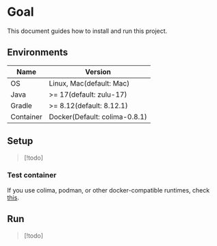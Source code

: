 <!--
Copyright (c) 2025 happy

This file can be used by MIT License.
See details at [LICENSE](/LICENSE)
-->
# Goal
This document guides how to install and run this project.

## Environments
| Name      | Version                       |
| --------- | ----------------------------- |
| OS        | Linux, Mac(default: Mac)      |
| Java      | >= 17(default: zulu-17)       |
| Gradle    | >= 8.12(default: 8.12.1)      |
| Container | Docker(Default: colima-0.8.1) |

## Setup
> [!todo]

### Test container
If you use colima, podman, or other docker-compatible runtimes, check [this](https://java.testcontainers.org/supported_docker_environment/).

## Run
> [!todo]
